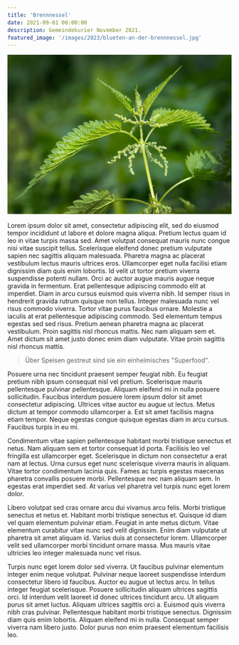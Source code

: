 ```yaml
---
title: 'Brennnessel'
date: 2021-09-01 00:00:00
description: Gemeindekurier November 2021.
featured_image: '/images/2023/blueten-an-der-brennnessel.jpg'
---
```


![](/images/2023/blueten-an-der-brennnessel.jpg)

Lorem ipsum dolor sit amet, consectetur adipiscing elit, sed do eiusmod tempor incididunt ut labore et dolore magna aliqua. Pretium lectus quam id leo in vitae turpis massa sed. Amet volutpat consequat mauris nunc congue nisi vitae suscipit tellus. Scelerisque eleifend donec pretium vulputate sapien nec sagittis aliquam malesuada. Pharetra magna ac placerat vestibulum lectus mauris ultrices eros. Ullamcorper eget nulla facilisi etiam dignissim diam quis enim lobortis. Id velit ut tortor pretium viverra suspendisse potenti nullam. Orci ac auctor augue mauris augue neque gravida in fermentum. Erat pellentesque adipiscing commodo elit at imperdiet. Diam in arcu cursus euismod quis viverra nibh. Id semper risus in hendrerit gravida rutrum quisque non tellus. Integer malesuada nunc vel risus commodo viverra. Tortor vitae purus faucibus ornare. Molestie a iaculis at erat pellentesque adipiscing commodo. Sed elementum tempus egestas sed sed risus. Pretium aenean pharetra magna ac placerat vestibulum. Proin sagittis nisl rhoncus mattis. Nec nam aliquam sem et. Amet dictum sit amet justo donec enim diam vulputate. Vitae proin sagittis nisl rhoncus mattis.

> Über Speisen gestreut sind sie ein einheimisches "Superfood".

Posuere urna nec tincidunt praesent semper feugiat nibh. Eu feugiat pretium nibh ipsum consequat nisl vel pretium. Scelerisque mauris pellentesque pulvinar pellentesque. Aliquam eleifend mi in nulla posuere sollicitudin. Faucibus interdum posuere lorem ipsum dolor sit amet consectetur adipiscing. Ultrices vitae auctor eu augue ut lectus. Metus dictum at tempor commodo ullamcorper a. Est sit amet facilisis magna etiam tempor. Neque egestas congue quisque egestas diam in arcu cursus. Faucibus turpis in eu mi.

Condimentum vitae sapien pellentesque habitant morbi tristique senectus et netus. Nam aliquam sem et tortor consequat id porta. Facilisis leo vel fringilla est ullamcorper eget. Scelerisque in dictum non consectetur a erat nam at lectus. Urna cursus eget nunc scelerisque viverra mauris in aliquam. Vitae tortor condimentum lacinia quis. Fames ac turpis egestas maecenas pharetra convallis posuere morbi. Pellentesque nec nam aliquam sem. In egestas erat imperdiet sed. At varius vel pharetra vel turpis nunc eget lorem dolor.

Libero volutpat sed cras ornare arcu dui vivamus arcu felis. Morbi tristique senectus et netus et. Habitant morbi tristique senectus et. Quisque id diam vel quam elementum pulvinar etiam. Feugiat in ante metus dictum. Vitae elementum curabitur vitae nunc sed velit dignissim. Enim diam vulputate ut pharetra sit amet aliquam id. Varius duis at consectetur lorem. Ullamcorper velit sed ullamcorper morbi tincidunt ornare massa. Mus mauris vitae ultricies leo integer malesuada nunc vel risus.

Turpis nunc eget lorem dolor sed viverra. Ut faucibus pulvinar elementum integer enim neque volutpat. Pulvinar neque laoreet suspendisse interdum consectetur libero id faucibus. Auctor eu augue ut lectus arcu. In tellus integer feugiat scelerisque. Posuere sollicitudin aliquam ultrices sagittis orci. Id interdum velit laoreet id donec ultrices tincidunt arcu. Ut aliquam purus sit amet luctus. Aliquam ultrices sagittis orci a. Euismod quis viverra nibh cras pulvinar. Pellentesque habitant morbi tristique senectus. Dignissim diam quis enim lobortis. Aliquam eleifend mi in nulla. Consequat semper viverra nam libero justo. Dolor purus non enim praesent elementum facilisis leo.
